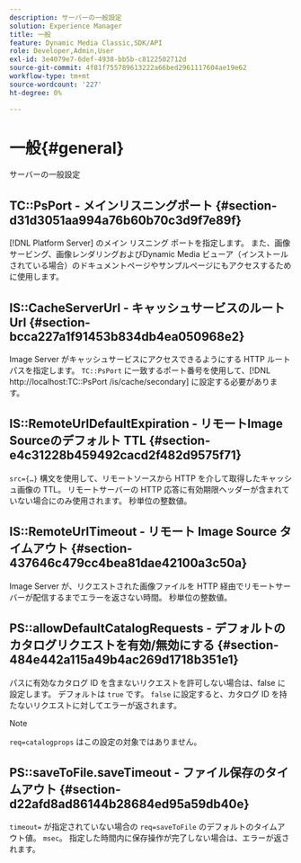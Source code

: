 ```yaml
---
description: サーバーの一般設定
solution: Experience Manager
title: 一般
feature: Dynamic Media Classic,SDK/API
role: Developer,Admin,User
exl-id: 3e4079e7-6def-4938-bb5b-c8122502712d
source-git-commit: 4f81f755789613222a66bed2961117604ae19e62
workflow-type: tm+mt
source-wordcount: '227'
ht-degree: 0%

---
```


# 一般{#general}

サーバーの一般設定

## TC::PsPort - メインリスニングポート {#section-d31d3051aa994a76b60b70c3d9f7e89f}

[!DNL Platform Server] のメイン リスニング ポートを指定します。 また、画像サービング、画像レンダリングおよびDynamic Media ビューア（インストールされている場合）のドキュメントページやサンプルページにもアクセスするために使用します。

## IS::CacheServerUrl - キャッシュサービスのルート Url {#section-bcca227a1f91453b834db4ea050968e2}

Image Server がキャッシュサービスにアクセスできるようにする HTTP ルートパスを指定します。 `TC::PsPort` に一致するポート番号を使用して、[!DNL http://localhost:TC::PsPort /is/cache/secondary] に設定する必要があります。

## IS::RemoteUrlDefaultExpiration - リモートImage Sourceのデフォルト TTL {#section-e4c31228b459492cacd2f482d9575f71}

`src={…}` 構文を使用して、リモートソースから HTTP を介して取得したキャッシュ画像の TTL。 リモートサーバーの HTTP 応答に有効期限ヘッダーが含まれていない場合にのみ使用されます。 秒単位の整数値。

## IS::RemoteUrlTimeout - リモート Image Source タイムアウト {#section-437646c479cc4bea81dae42100a3c50a}

Image Server が、リクエストされた画像ファイルを HTTP 経由でリモートサーバーが配信するまでエラーを返さない時間。 秒単位の整数値。

## PS::allowDefaultCatalogRequests - デフォルトのカタログリクエストを有効/無効にする {#section-484e442a115a49b4ac269d1718b351e1}

パスに有効なカタログ ID を含まないリクエストを許可しない場合は、false に設定します。 デフォルトは `true` です。 `false` に設定すると、カタログ ID を持たないリクエストに対してエラーが返されます。

>[!NOTE]
>
>`req=catalogprops` はこの設定の対象ではありません。

## PS::saveToFile.saveTimeout - ファイル保存のタイムアウト {#section-d22afd8ad86144b28684ed95a59db40e}

`timeout=` が指定されていない場合の `req=saveToFile` のデフォルトのタイムアウト値。 `msec`。 指定した時間内に保存操作が完了しない場合は、エラーが返されます。
